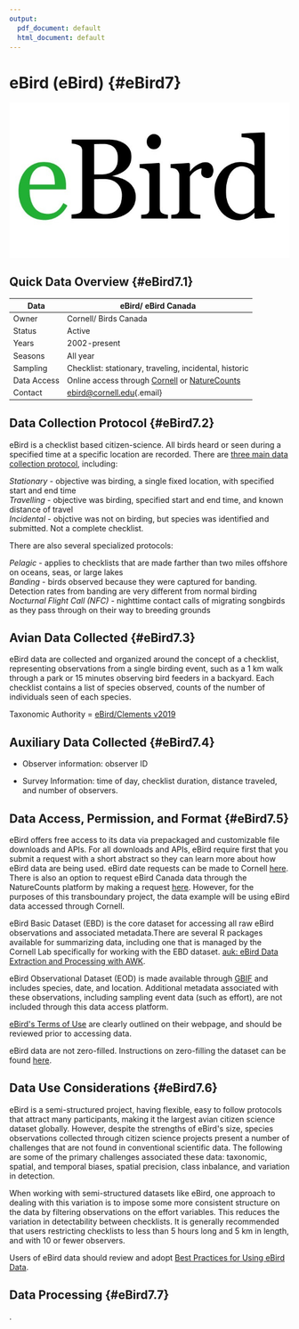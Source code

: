 ```yaml
---
output:
  pdf_document: default
  html_document: default
---
```


# eBird (eBird) {#eBird7}



<img src="images/eBird.PNG" width="700px" style="display: block; margin: auto;" />

## Quick Data Overview {#eBird7.1}

| Data        | eBird/ eBird Canada                                                                                                                                                 |
|--------------------------|----------------------------------------------|
| Owner       | Cornell/ Birds Canada                                                                                                                                               |
| Status      | Active                                                                                                                                                              |
| Years       | 2002-present                                                                                                                                                        |
| Seasons     | All year                                                                                                                                                            |
| Sampling    | Checklist: stationary, traveling, incidental, historic                                                                                                              |
| Data Access | Online access through [Cornell](https://science.ebird.org/en/status-and-trends/download-data) or [NatureCounts](https://naturecounts.ca/nc/default/searchquery.jsp) |
| Contact     | [ebird\@cornell.edu](mailto:ebird@cornell.edu){.email}                                                                                                              |

## Data Collection Protocol {#eBird7.2}

eBird is a checklist based citizen-science. All birds heard or seen during a specified time at a specific location are recorded. There are [three main data collection protocol](https://support.ebird.org/en/support/solutions/articles/48000950859-guide-to-ebird-protocols#anchorStationarys), including:

*Stationary* - objective was birding, a single fixed location, with specified start and end time\
*Travelling* - objective was birding, specified start and end time, and known distance of travel\
*Incidental* - objctive was not on birding, but species was identified and submitted. Not a complete checklist.

There are also several specialized protocols:

*Pelagic* - applies to checklists that are made farther than two miles offshore on oceans, seas, or large lakes\
*Banding* - birds observed because they were captured for banding. Detection rates from banding are very different from normal birding\
*Nocturnal Flight Call (NFC)* - nighttime contact calls of migrating songbirds as they pass through on their way to breeding grounds

## Avian Data Collected {#eBird7.3}

eBird data are collected and organized around the concept of a checklist, representing observations from a single birding event, such as a 1 km walk through a park or 15 minutes observing bird feeders in a backyard. Each checklist contains a list of species observed, counts of the number of individuals seen of each species.

Taxonomic Authority = [eBird/Clements v2019](https://www.birds.cornell.edu/clementschecklist?__hstc=60209138.6f747e6e23a2f1b7014cf372ca892894.1544132358313.1566237656917.1566240564794.714&__hssc=60209138.3.1566240564794&__hsfp=2467889448)

## Auxiliary Data Collected {#eBird7.4}

-   Observer information: observer ID

-   Survey Information: time of day, checklist duration, distance traveled, and number of observers.

## Data Access, Permission, and Format {#eBird7.5}

eBird offers free access to its data via prepackaged and customizable file downloads and APIs. For all downloads and APIs, eBird require first that you submit a request with a short abstract so they can learn more about how eBird data are being used. eBird date requests can be made to Cornell [here](https://ebird.org/data/request). There is also an option to request eBird Canada data through the NatureCounts platform by making a request [here](https://naturecounts.ca/nc/default/searchquery.jsp). However, for the purposes of this transboundary project, the data example will be using eBird data accessed through Cornell.

eBird Basic Dataset (EBD) is the core dataset for accessing all raw eBird observations and associated metadata.There are several R packages available for summarizing data, including one that is managed by the Cornell Lab specifically for working with the EBD dataset. [auk: eBird Data Extraction and Processing with AWK](https://cornelllabofornithology.github.io/auk/).

eBird Observational Dataset (EOD) is made available through [GBIF](https://www.gbif.org/) and includes species, date, and location. Additional metadata associated with these observations, including sampling event data (such as effort), are not included through this data access platform.

[eBird's Terms of Use](https://www.birds.cornell.edu/home/ebird-data-access-terms-of-use/) are clearly outlined on their webpage, and should be reviewed prior to accessing data.

eBird data are not zero-filled. Instructions on zero-filling the dataset can be found [here](https://cornelllabofornithology.github.io/ebird-best-practices/ebird.html#ebird-zf).

## Data Use Considerations {#eBird7.6}

eBird is a semi-structured project, having flexible, easy to follow protocols that attract many participants, making it the largest avian citizen science dataset globally. However, despite the strengths of eBird's size, species observations collected through citizen science projects present a number of challenges that are not found in conventional scientific data. The following are some of the primary challenges associated these data: taxonomic, spatial, and temporal biases, spatial precision, class inbalance, and variation in detection.

When working with semi-structured datasets like eBird, one approach to dealing with this variation is to impose some more consistent structure on the data by filtering observations on the effort variables. This reduces the variation in detectability between checklists. It is generally recommended that users restricting checklists to less than 5 hours long and 5 km in length, and with 10 or fewer observers.

Users of eBird data should review and adopt [Best Practices for Using eBird Data](https://cornelllabofornithology.github.io/ebird-best-practices/).

## Data Processing {#eBird7.7}

.
